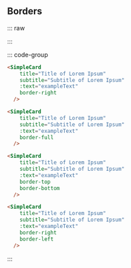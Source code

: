 ## Borders

::: raw
<div class="dev-section">
  <SimpleCard
    :color="pageTheme"
    title="Title of Lorem Ipsum"
    subtitle="Subtitle of Lorem Ipsum"
    :text="exampleText"
    border-right
  />
  <SimpleCard
    :color="pageTheme"
    title="Title of Lorem Ipsum"
    subtitle="Subtitle of Lorem Ipsum"
    :text="exampleText"
    border-full
  />
  <SimpleCard
    :color="pageTheme"
    title="Title of Lorem Ipsum"
    subtitle="Subtitle of Lorem Ipsum"
    :text="exampleText"
    border-top
    border-bottom
  />
  <SimpleCard
    :color="pageTheme"
    title="Title of Lorem Ipsum"
    subtitle="Subtitle of Lorem Ipsum"
    :text="exampleText"
    border-right
    border-left
  />
</div>
:::

::: code-group

```html [Right]
<SimpleCard
    title="Title of Lorem Ipsum"
    subtitle="Subtitle of Lorem Ipsum"
    :text="exampleText"
    border-right
  />
```

```html [Full]
<SimpleCard
    title="Title of Lorem Ipsum"
    subtitle="Subtitle of Lorem Ipsum"
    :text="exampleText"
    border-full
  />
```

```html [Top & Bottom]
<SimpleCard
    title="Title of Lorem Ipsum"
    subtitle="Subtitle of Lorem Ipsum"
    :text="exampleText"
    border-top
    border-bottom
  />
```

```html [Right & Left]
<SimpleCard
    title="Title of Lorem Ipsum"
    subtitle="Subtitle of Lorem Ipsum"
    :text="exampleText"
    border-right
    border-left
  />
```
:::